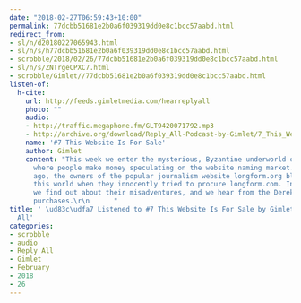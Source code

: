 ```yaml
---
date: "2018-02-27T06:59:43+10:00"
permalink: 77dcbb51681e2b0a6f039319dd0e8c1bcc57aabd.html
redirect_from:
- sl/n/d20180227065943.html
- sl/n/s/h77dcbb51681e2b0a6f039319dd0e8c1bcc57aabd.html
- scrobble/2018/02/26/77dcbb51681e2b0a6f039319dd0e8c1bcc57aabd.html
- sl/n/s/ZNTrgeCPXC7.html
- scrobble/Gimlet//77dcbb51681e2b0a6f039319dd0e8c1bcc57aabd.html
listen-of:
  h-cite:
    url: http://feeds.gimletmedia.com/hearreplyall
    photo: ""
    audio:
    - http://traffic.megaphone.fm/GLT9420071792.mp3
    - http://archive.org/download/Reply_All-Podcast-by-Gimlet/7_This_Website_Is_For_Sale.mp3
    name: '#7 This Website Is For Sale'
    author: Gimlet
    content: "This week we enter the mysterious, Byzantine underworld of domain sales,
      where people make money speculating on the website naming market. A few years
      ago, the owners of the popular journalism website longform.org blundered into
      this world when they innocently tried to procure longform.com. In this episode,
      we find out about their misadventures, and we hear from the Derek Jeter of URL
      purchases.\r\n      "
title: ' \ud83c\udfa7 Listened to #7 This Website Is For Sale by Gimlet From Reply
  All'
categories:
- scrobble
- audio
- Reply All
- Gimlet
- February
- 2018
- 26
---
```

